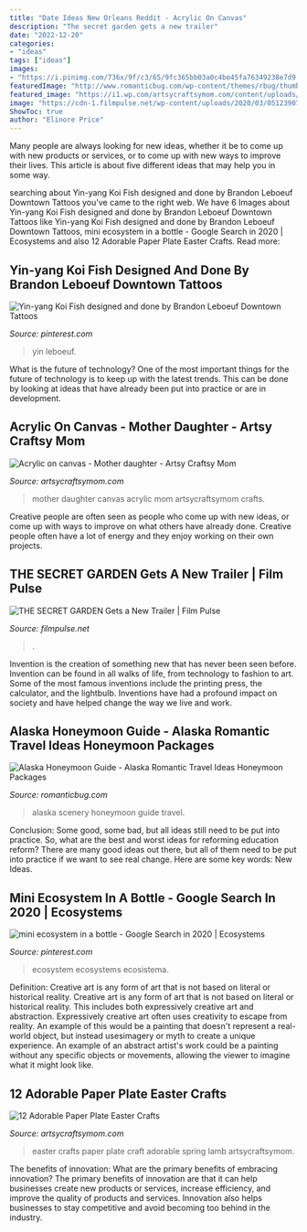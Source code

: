 ```yaml
---
title: "Date Ideas New Orleans Reddit - Acrylic On Canvas"
description: "The secret garden gets a new trailer"
date: "2022-12-20"
categories:
- "ideas"
tags: ["ideas"]
images:
- "https://i.pinimg.com/736x/9f/c3/65/9fc365bb03a0c4be45fa76349238e7d9.jpg"
featuredImage: "http://www.romanticbug.com/wp-content/themes/rbug/thumbimg.php?src=wp-content/uploads/2013/03/Alaska1.jpg&amp;w=860&amp;h=350"
featured_image: "https://i1.wp.com/artsycraftsymom.com/content/uploads/2016/03/Paper-Plate-Easter-Crafts.jpg?fit=680%2C680&amp;ssl=1"
image: "https://cdn-1.filmpulse.net/wp-content/uploads/2020/03/05123907/SecretGardenPoster.jpg"
ShowToc: true
author: "Elinore Price"
---
```



Many people are always looking for new ideas, whether it be to come up with new products or services, or to come up with new ways to improve their lives. This article is about five different ideas that may help you in some way.

	

		
searching about Yin-yang Koi Fish designed and done by Brandon Leboeuf Downtown Tattoos you've came to the right web. We have 6 Images about Yin-yang Koi Fish designed and done by Brandon Leboeuf Downtown Tattoos like Yin-yang Koi Fish designed and done by Brandon Leboeuf Downtown Tattoos, mini ecosystem in a bottle - Google Search in 2020 | Ecosystems and also 12 Adorable Paper Plate Easter Crafts. Read more:
		
    
## Yin-yang Koi Fish Designed And Done By Brandon Leboeuf Downtown Tattoos

<img loading=lazy src="https://i.pinimg.com/originals/d3/e3/a3/d3e3a326d434938c91448896c98e6f26.jpg" onerror="this.onerror=null;this.src='https://tse4.mm.bing.net/th?id=OIP.WjwGmnxGfe6YsX0NC5mqRwHaPP&amp;pid=15.1';" alt="Yin-yang Koi Fish designed and done by Brandon Leboeuf Downtown Tattoos">

_Source: pinterest.com_

>yin leboeuf. 

	

What is the future of technology?
One of the most important things for the future of technology is to keep up with the latest trends. This can be done by looking at ideas that have already been put into practice or are in development.

    
## Acrylic On Canvas - Mother Daughter - Artsy Craftsy Mom

<img loading=lazy src="https://artsycraftsymom.com/content/uploads/2013/11/mother-daughter-acrylic-on-canvas.jpg" onerror="this.onerror=null;this.src='https://tse1.mm.bing.net/th?id=OIP.ZiUs-h1z5bnjvJQjZw3CjAAAAA&amp;pid=15.1';" alt="Acrylic on canvas - Mother daughter - Artsy Craftsy Mom">

_Source: artsycraftsymom.com_

>mother daughter canvas acrylic mom artsycraftsymom crafts. 

	

Creative people are often seen as people who come up with new ideas, or come up with ways to improve on what others have already done. Creative people often have a lot of energy and they enjoy working on their own projects.

    
## THE SECRET GARDEN Gets A New Trailer | Film Pulse

<img loading=lazy src="https://cdn-1.filmpulse.net/wp-content/uploads/2020/03/05123907/SecretGardenPoster.jpg" onerror="this.onerror=null;this.src='https://tse3.mm.bing.net/th?id=OIP.QrROtnWdYwpKdQLhcristAHaK-&amp;pid=15.1';" alt="THE SECRET GARDEN Gets a New Trailer | Film Pulse">

_Source: filmpulse.net_

>. 

	

Invention is the creation of something new that has never been seen before. Invention can be found in all walks of life, from technology to fashion to art. Some of the most famous inventions include the printing press, the calculator, and the lightbulb. Inventions have had a profound impact on society and have helped change the way we live and work.

    
## Alaska Honeymoon Guide - Alaska Romantic Travel Ideas Honeymoon Packages

<img loading=lazy src="http://www.romanticbug.com/wp-content/themes/rbug/thumbimg.php?src=wp-content/uploads/2013/03/Alaska1.jpg&amp;w=860&amp;h=350" onerror="this.onerror=null;this.src='https://tse3.mm.bing.net/th?id=OIP.iEVCtc7Xmh3j-RMOeVlLCQHaDA&amp;pid=15.1';" alt="Alaska Honeymoon Guide - Alaska Romantic Travel Ideas Honeymoon Packages">

_Source: romanticbug.com_

>alaska scenery honeymoon guide travel. 

	

Conclusion: Some good, some bad, but all ideas still need to be put into practice.
So, what are the best and worst ideas for reforming education reform? There are many good ideas out there, but all of them need to be put into practice if we want to see real change. Here are some key words: New Ideas.

    
## Mini Ecosystem In A Bottle - Google Search In 2020 | Ecosystems

<img loading=lazy src="https://i.pinimg.com/736x/9f/c3/65/9fc365bb03a0c4be45fa76349238e7d9.jpg" onerror="this.onerror=null;this.src='https://tse3.mm.bing.net/th?id=OIP.0UNQ8W-UQixCqSMs1tgEjwHaHa&amp;pid=15.1';" alt="mini ecosystem in a bottle - Google Search in 2020 | Ecosystems">

_Source: pinterest.com_

>ecosystem ecosystems ecosistema. 

	

Definition: Creative art is any form of art that is not based on literal or historical reality.
Creative art is any form of art that is not based on literal or historical reality. This includes both expressively creative art and abstraction. Expressively creative art often uses creativity to escape from reality. An example of this would be a painting that doesn't represent a real-world object, but instead usesimagery or myth to create a unique experience. An example of an abstract artist's work could be a painting without any specific objects or movements, allowing the viewer to imagine what it might look like.

    
## 12 Adorable Paper Plate Easter Crafts

<img loading=lazy src="https://i1.wp.com/artsycraftsymom.com/content/uploads/2016/03/Paper-Plate-Easter-Crafts.jpg?fit=680%2C680&amp;ssl=1" onerror="this.onerror=null;this.src='https://tse4.mm.bing.net/th?id=OIP._-HQSeU0r4VuLoGO7JBeSgHaHa&amp;pid=15.1';" alt="12 Adorable Paper Plate Easter Crafts">

_Source: artsycraftsymom.com_

>easter crafts paper plate craft adorable spring lamb artsycraftsymom. 

	

The benefits of innovation: What are the primary benefits of embracing innovation?
The primary benefits of innovation are that it can help businesses create new products or services, increase efficiency, and improve the quality of products and services. Innovation also helps businesses to stay competitive and avoid becoming too behind in the industry.

